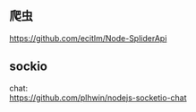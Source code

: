 ## 爬虫  
https://github.com/ecitlm/Node-SpliderApi  

## sockio  
chat:  
https://github.com/plhwin/nodejs-socketio-chat  